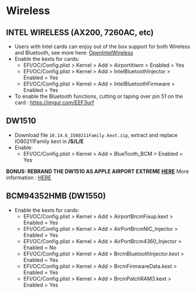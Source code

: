 # Wireless

## INTEL WIRELESS (AX200, 7260AC, etc)

- Users with Intel cards can enjoy out of the box support for both Wireless and Bluetooth, see more here: [OpenIntelWireless](https://openintelwireless.github.io/)
- Enable the kexts for cards:
  - EFI/OC/Config.plist > Kernel > Add > Airportitlwm > Enabled = Yes
  - EFI/OC/Config.plist > Kernel > Add > IntelBluetoothInjector > Enabled = Yes
  - EFI/OC/Config.plist > Kernel > Add > IntelBluetoothFirmware > Enabled = Yes
- To enable the Bluetooth functions, cutting or taping over pin 51 on the card : https://imgur.com/EEF3urf

## DW1510

- Download file `10.14.6_IO80211Family.kext.zip`, extract and replace IO80211Family kext in **/S/L/E**
- Enable:
  - EFI/OC/Config.plist > Kernel > Add > BlueTooth_BCM > Enabled = Yes

**BONUS: REBRAND THE DW1510 AS APPLE AIRPORT EXTREME [HERE](https://prasys.info/2009/12/09/rebranding-broadcom-802-11abgn-cards-as-airport/)**
More information : [HERE](https://github.com/khronokernel/IO80211-Patches)

## BCM94352HMB (DW1550)

- Enable the kexts for cards:
  - EFI/OC/Config.plist > Kernel > Add > AirportBrcmFixup.kext > Enabled = Yes
  - EFI/OC/Config.plist > Kernel > Add > AirPortBrcmNIC_Injector > Enabled = Yes
  - EFI/OC/Config.plist > Kernel > Add > AirPortBrcm4360_Injector > Enabled = No
  - EFI/OC/Config.plist > Kernel > Add > BrcmBluetoothInjector.kext > Enabled = Yes
  - EFI/OC/Config.plist > Kernel > Add > BrcmFirmwareData.kext > Enabled = Yes
  - EFI/OC/Config.plist > Kernel > Add > BrcmPatchRAM3.kext > Enabled = Yes
